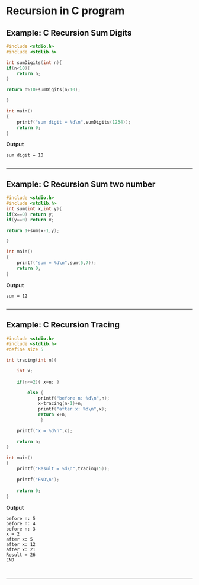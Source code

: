 # Recursion in C program

 
## Example: C Recursion Sum Digits

```c
#include <stdio.h>
#include <stdlib.h>

int sumDigits(int n){
if(n<10){
    return n;
}

return n%10+sumDigits(n/10);

}

int main()
{
    printf("sum digit = %d\n",sumDigits(1234));
    return 0;
}
```
 
**Output**
```
sum digit = 10


```
 

---
## Example: C Recursion Sum two number

```c
#include <stdio.h>
#include <stdlib.h>
int sum(int x,int y){
if(x==0) return y;
if(y==0) return x;

return 1+sum(x-1,y);

}

int main()
{
    printf("sum = %d\n",sum(5,7));
    return 0;
}
```
 
**Output**
```
sum = 12


```
 

---
## Example: C Recursion Tracing

```c
#include <stdio.h>
#include <stdlib.h>
#define size 5

int tracing(int n){

    int x;
    
    if(n<=2){ x=n; }

        else {
            printf("before n: %d\n",n);
            x=tracing(n-1)+n;
            printf("after x: %d\n",x);
            return x+n;
             }

    printf("x = %d\n",x);

    return n;
}

int main()
{
    printf("Result = %d\n",tracing(5));
    
    printf("END\n");
    
    return 0;
}
```
 
**Output**
```
before n: 5
before n: 4
before n: 3
x = 2
after x: 5
after x: 12
after x: 21
Result = 26
END



```
 

---
